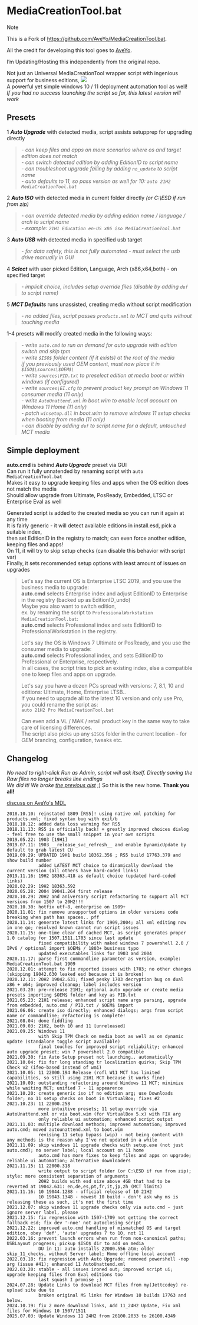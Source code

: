 # MediaCreationTool.bat

> [!NOTE]
> This is a Fork of https://github.com/AveYo/MediaCreationTool.bat.
> 
> All the credit for developing this tool goes to [AveYo](https://github.com/AveYo/).
>
> I’m Updating/Hosting this independently from the original repo.

Not just an Universal MediaCreationTool wrapper script with ingenious support for business editions,
<img src="preview.png">  
A powerful yet simple windows 10 / 11 deployment automation tool as well!  
*If you had no success launching the script so far, this latest version will work* 
 
Presets  
-------  
1 ***Auto Upgrade*** with detected media, script assists setupprep for upgrading directly  
> _- can keep files and apps on more scenarios where os and target edition does not match_  
> _- can switch detected edition by adding EditionID to script name_  
> _- can troubleshoot upgrade failing by adding `no_update` to script name_  
> _- auto defaults to 11, so pass version as well for 10: `auto 21H2 MediaCreationTool.bat`_  

2 ***Auto ISO*** with detected media in current folder directly _(or C:\ESD if run from zip)_  
> _- can override detected media by adding edition name / language / arch to script name_  
> _- example: `21H1 Education en-US x86 iso MediaCreationTool.bat`_  

3 ***Auto USB*** with detected media in specified usb target  
> _- for data safety, this is not fully automated - must select the usb drive manually in GUI_  

4 ***Select*** with user picked Edition, Language, Arch (x86,x64,both) - on specified target  
> _- implicit choice, includes setup override files (disable by adding `def` to script name)_  

5 ***MCT Defaults*** runs unassisted, creating media without script modification  
> _- no added files, script passes `products.xml` to MCT and quits without touching media_  

1-4 presets will modify created media in the following ways:  
> _- write `auto.cmd` to run on demand for auto upgrade with edition switch and skip tpm_  
> _- write `$ISO$` folder content (if it exists) at the root of the media_  
> _if you previously used $OEM$ content, must now place it in `$ISO$\sources\$OEM$\`_  
> _- write `sources\PID.txt` to preselect edition at media boot or within windows (if configured)_  
> _- write `sources\EI.cfg` to prevent product key prompt on Windows 11 consumer media (11 only)_  
> _- write `AutoUnattend.xml` in boot.wim to enable local account on Windows 11 Home (11 only)_  
> _- patch `winsetup.dll` in boot.wim to remove windows 11 setup checks when booting from media (11 only)_  
> _- can disable by adding `def` to script name for a default, untouched MCT media_  

Simple deployment  
-----------------   
**auto.cmd** is behind ***Auto Upgrade*** preset via GUI  
Can run it fully unnatended by renaming script with `auto MediaCreationTool.bat`  
Makes it easy to upgrade keeping files and apps when the OS edition does not match the media  
Should allow upgrade from Ultimate, PosReady, Embedded, LTSC or Enterprise Eval as well  

Generated script is added to the created media so you can run it again at any time  
It is fairly generic - it will detect available editions in install.esd, pick a suitable index,  
then set EditionID in the registry to match; can even force another edition, keeping files and apps!  
On 11, it will try to skip setup checks (can disable this behavior with script var)  
Finally, it sets recommended setup options with least amount of issues on upgrades  

> Let's say the current OS is Enterprise LTSC 2019, and you use the business media to upgrade:  
> **auto.cmd** selects Enterprise index and adjust EditionID to Enterprise in the registry (backed up as EditionID_undo)  
> Maybe you also want to switch edition,  
> ex. by renaming the script to  `ProfessionalWorkstation MediaCreationTool.bat`:  
> **auto.cmd** selects Professional index and sets EditionID to ProfessionalWorkstation in the registry.  
>   
> Let's say the OS is Windows 7 Ultimate or PosReady, and you use the consumer media to upgrade:  
> **auto.cmd** selects Professional index, and sets EditionID to Professional or Enterprise, respectively.  
> In all cases, the script tries to pick an existing index, else a compatible one to keep files and apps on upgrade.  
>   
> Let's say you have a dozen PCs spread with versions: 7, 8.1, 10 and editions: Ultimate, Home, Enterprise LTSB..  
> If you need to upgrade all to the latest 10 version and only use Pro, you could rename the script as:  
> `auto 21H2 Pro MediaCreationTool.bat`  
>
> Can even add a VL / MAK / retail product key in the same way to take care of licensing differences.  
> The script also picks up any `$ISO$` folder in the current location - for $OEM$ branding, configuration, tweaks etc.  

Changelog  
---------  
_No need to right-click Run as Admin, script will ask itself. Directly saving the Raw files no longer breaks line endings_  
_We did it! We broke [the previous gist](https://git.io/MediaCreationTool.bat)_ ;) So this is the new home. **Thank you all!**  

[discuss on AveYo's MDL](https://forums.mydigitallife.net/threads/universal-mediacreationtool-wrapper-script-create-windows-11-media-with-automatic-bypass.84168/)  

```
2018.10.10: reinstated 1809 [RS5]! using native xml patching for products.xml; fixed syntax bug with exit/b
2018.10.12: added data loss warning for RS5
2018.11.13: RS5 is officially back! + greatly improved choices dialog - feel free to use the small snippet in your own scripts
2019.05.22: 1903 [19H1]
2019.07.11: 1903 __release_svc_refresh__ and enable DynamicUpdate by default to grab latest CU
2019.09.29: UPDATED 19H1 build 18362.356 ; RS5 build 17763.379 and show build number
            added LATEST MCT choice to dinamically download the current version (all others have hard-coded links)
2019.11.16: 19H2 18363.418 as default choice (updated hard-coded links)
2020.02.29: 19H2 18363.592
2020.05.28: 2004 19041.264 first release
2020.10.29: 20H2 and aniversary script refactoring to support all MCT versions from 1507 to 20H2!!!
2020.10.30: hotfix utf-8, enterprise on 1909+
2020.11.01: fix remove unsupported options in older versions code breaking when path has spaces.. pff
2020.11.14: generate latest links for 1909,2004; all xml editing now in one go; resolved known cannot run script issues
2020.11.15: one-time clear of cached MCT, as script generates proper 1.0 catalog for 1507,1511,1703 since last update
            fixed compatibility with naked windows 7 powershell 2.0 / IPv6 / optional import $OEM$ / 1803+ business typo
            updated executables links for 1903 and 2004
2020.11.17: parse first commandline parameter as version, example: MediaCreationTool.bat 1909
2020.12.01: attempt to fix reported issues with 1703; no other changes (skipping 19042.630 leaked esd because it is broken)
2020.12.11: 20H2 19042.631; fixed pesky 1703 decryption bug on dual x86 + x64; improved cleanup; label includes version
2021.03.20: pre-release 21H1; optional auto upgrade or create media presets importing $OEM$ folder and key as PID.txt
2021.05.23: 21H1 release; enhanced script name args parsing, upgrade from embedded, auto.cmd / PID.txt / $OEM$ import
2021.06.06: create iso directly; enhanced dialogs; args from script name or commandline; refactoring is complete!
2021.08.04: done fiddling
2021.09.03: 21H2, both 10 and 11 [unreleased]
2021.09.25: Windows 11
            with Skip TPM Check on media boot as well as on dynamic update (standalone toggle script available)
            final touches for improved script reliability; enhanced auto upgrade preset; win 7 powershell 2.0 compatible
2021.09.30: fix Auto Setup preset not launching.. automatically
2021.10.04: fix for long standing tr localization quirks; Skip TPM Check v2 (ifeo-based instead of wmi)
2021.10.05: 11 22000.194 Release (rofl W11 MCT has limited capabilities, so still using 21H1 MCT because it works fine)
2021.10.09: outstanding refactoring around Windows 11 MCT; minimize while waiting MCT; unified 7 - 11 appearence
2021.10.20: create generic iso if no edition arg; use Downloads folder; no 11 setup checks on boot in VirtualBox; fixes #2
2021.10.23: 11 22000.258
            more intuitive presets; 11 setup override via AutoUnattend.xml or via boot.wim (for VirtualBox 5.x) with FIX arg
            only reliable ui automation; enhanced script output
2021.11.03: multiple download methods; improved automation; improved auto.cmd; moved autounattend.xml to boot.wim
            revising 11 setup bypass (wip) - not being content with any methods is the reason why I've not updated in a while
2021.11.09: skip windows 11 upgrade checks with setup.exe (not just auto.cmd); no server label; local account on 11 home
            auto.cmd has more fixes to keep files and apps on upgrade; reliable ui automation; alternative downloaders 
2021.11.15: 11 22000.318
            write output to script folder (or C:\ESD if run from zip); style: more consistent separation of arguments
            20H2 builds with esd size above 4GB that had to be reverted at 19042.631: en,de,es,pt,fr,it,jp,zh (MCT limits)
2021.11.16: 10 19044.1288 - official release of 10 21H2
            10 19043.1348 - newest 10 build - don't ask why ms is releasing these as such, it's not the first time
2021.12.07: skip windows 11 upgrade checks only via auto.cmd - just ignore server label, please
2021.12.15: fix regression with 1507-1709 not getting the correct fallback esd; fix dev '-noe' not autoclosing script
2021.12.22: improved auto.cmd handling of mismatched OS and target edition, obey 'def', 'auto' upgrades 7 to 10, not 11
2022.03.16: prevent launch errors when run from non-canonical paths; USBLayout progress; pickup $ISO$ dir to add on media
            DU in 11: auto installs 22000.556 atm; older skip_11_checks, without Server label; Home offline local account
2022.03.18: fix regression with Auto Upgrade; removed powershell -nop arg (issue #41); enhanced 11 AutoUnattend.xml
2022.03.20: stable - all issues ironed out; improved script ui; upgrade keeping files from Eval editions too
            last squash I promise ;)
2024.07.28: Update Links to download MCT files from my(Jettcodey) re-upload site due to
            broken original MS links for Windows 10 builds 17763 and below.
2024.10.19: fix 2 more download links, Add 11_24H2 Update, Fix xml files for Windows 10 1507/1511
2025.07.03: Update Windows 11 24H2 from 26100.2033 to 26100.4349

```
